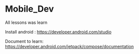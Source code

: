 # Mobile_Dev
All lessons was learn

Install android : https://developer.android.com/studio

Document to learn: https://developer.android.com/jetpack/compose/documentation
